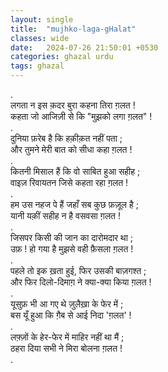 ```yaml
---
layout: single
title:  "mujhko-laga-gHalat"
classes: wide
date:   2024-07-26 21:50:01 +0530
categories: ghazal urdu
tags: ghazal
---
```

.<br>
लगता न इस क़दर बुरा कहना तिरा ग़लत !<br>
कहता जो आजिज़ी से कि "मुझको लगा ग़लत" !<br>
.<br>
दुनिया फ़रेब है कि हक़ीक़त नहीं पता ;<br>
और तुमने मेरी बात को सीधा कहा ग़लत !<br>
.<br>
कितनी मिसाल हैं कि वो साबित हुआ सहीह ;<br>
वाइज़ रिवायतन जिसे कहता रहा ग़लत !<br>
.<br>
हम उस नहज पे हैं जहाँ सब कुछ फ़ज़ूल है ;<br>
यानी यक़ीं सहीह न है वसवसा ग़लत !<br>
.<br>
जिसपर किसी की जान का दारोमदार था ;<br>
उफ़ ! हो गया है मुझसे वही फ़ैसला ग़लत !<br>
.<br>
पहले तो इक ख़ता हुई, फिर उसकी बाज़गश्त ;<br>
और फिर दिलो-दिमाग़ ने क्या-क्या किया ग़लत !<br>
.<br>
यूसुफ़ भी आ गए थे ज़ुलैख़ा के फेर में ;<br>
बस यूँ हुआ कि ग़ैब से आई निदा 'ग़लत' !<br>
.<br>
लफ़्ज़ों के हेर-फेर में माहिर नहीं था मैं ;<br>
ठहरा दिया सभी ने मिरा बोलना ग़लत !<br>
.<br>
